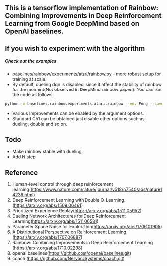 ## This is a tensorflow implementation of Rainbow: Combining Improvements in Deep Reinforcement Learning from Google DeepMind based on OpenAI baselines.

## If you wish to experiment with the algorithm

##### Check out the examples

- [baselines/rainbow/experiments/atari/rainbow.py](experiments/atari/train.py) - more robust setup for training at scale.
- By default, dueling dqn is disabled, since it affect the stability of rainbow for the moment(Not observed in DeepMind 
rainbow paper.).
You can run the code as follows.
```bash
python -m baselines.rainbow.experiments.atari.rainbow --env Pong --save-dir Pong 
```

- Various Improvements can be enabled by the argument options.
- Standard C51 can be obtained just disable other options such as dueling, double and so on.

## Todo
- Make rainbow stable with dueling.
- Add N step 
## Reference
1. Human-level control through deep reinforcement learning(https://www.nature.com/nature/journal/v518/n7540/abs/nature14236.html)
2. Deep Reinforcement Learning with Double Q-Learning.(https://arxiv.org/abs/1509.06461) 
3. Prioritized Experience Replay(https://arxiv.org/abs/1511.05952)
4. Dueling Network Architectures for Deep Reinforcement Learning(https://arxiv.org/abs/1511.06581) 
5. Parameter Space Noise for Exploration(https://arxiv.org/abs/1706.01905)
5. A Distributional Perspective on Reinforcement Learning (https://arxiv.org/abs/1707.06887)
6. Rainbow: Combining Improvements in Deep Reinforcement Learning (https://arxiv.org/abs/1710.02298)
7. openai baselines(https://github.com/openai/baselines.git)
8. coach (https://github.com/NervanaSystems/coach.git)